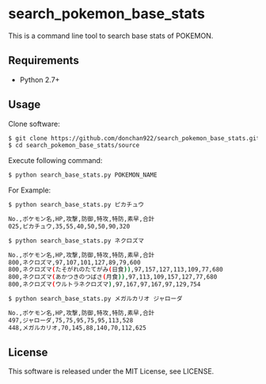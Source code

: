 # search_pokemon_base_stats
This is a command line tool to search base stats of POKEMON.

## Requirements
- Python 2.7+

## Usage
Clone software:
```bash
$ git clone https://github.com/donchan922/search_pokemon_base_stats.git
$ cd search_pokemon_base_stats/source
```

Execute following command:
```bash
$ python search_base_stats.py POKEMON_NAME
```

For Example:
```bash
$ python search_base_stats.py ピカチュウ

No.,ポケモン名,HP,攻撃,防御,特攻,特防,素早,合計
025,ピカチュウ,35,55,40,50,50,90,320
```

```bash
$ python search_base_stats.py ネクロズマ

No.,ポケモン名,HP,攻撃,防御,特攻,特防,素早,合計
800,ネクロズマ,97,107,101,127,89,79,600
800,ネクロズマ(たそがれのたてがみ(日食)),97,157,127,113,109,77,680
800,ネクロズマ(あかつきのつばさ(月食)),97,113,109,157,127,77,680
800,ネクロズマ(ウルトラネクロズマ),97,167,97,167,97,129,754
```

```bash
$ python search_base_stats.py メガルカリオ ジャローダ

No.,ポケモン名,HP,攻撃,防御,特攻,特防,素早,合計
497,ジャローダ,75,75,95,75,95,113,528
448,メガルカリオ,70,145,88,140,70,112,625
```

## License
This software is released under the MIT License, see LICENSE.
